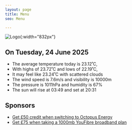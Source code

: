 ```yaml
---
layout: page
title: Menu
seo: Menu

---
```


![Logo](/images/logo.jpg){:width="832px"}

<!-- weather_marker starts -->
## On Tuesday, 24 June 2025

- The average temperature today is 23.12˚C,
- With highs of 23.72˚C and lows of 22.19˚C,
- It may feel like 23.24˚C with scattered clouds
- The wind speed is 7.6m/s and visibility is 10000m
- The pressure is 1011hPa and humidity is 67%
- The sun will rise at 03:49 and set at 20:31

<!-- weather_marker ends -->

## Sponsors

- [Get £50 credit when switching to Octopus Energy](https://bit.ly/3oD1nnS)
- [Get £75 when taking a 1000mb YouFibre broadband plan](https://aklam.io/91zWhU?)
